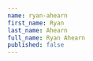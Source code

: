 ```yaml
---
name: ryan-ahearn
first_name: Ryan
last_name: Ahearn
full_name: Ryan Ahearn
published: false
---
```


